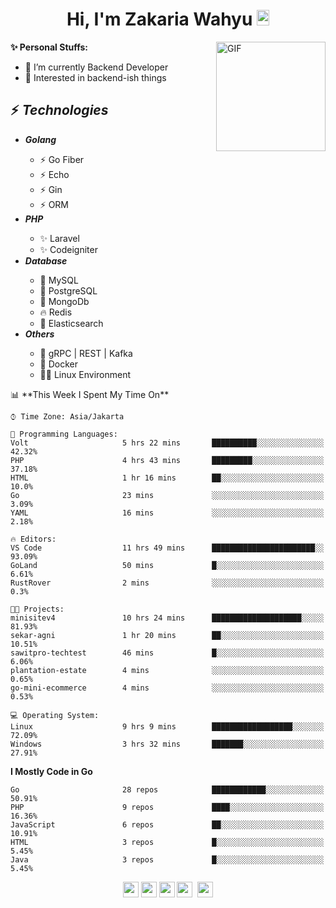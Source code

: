 <h1 align="center">Hi, I'm Zakaria Wahyu <img src="https://github.com/TheDudeThatCode/TheDudeThatCode/blob/master/Assets/Hi.gif" width="20px" height="25px"></h1>

<img align="right" alt="GIF" height="175px" src="https://www.nayakapratama.co.id/wp-content/uploads/2019/07/Website-Maintenance.gif" />

**✨ Personal Stuffs:**
- 🔭 I’m currently Backend Developer
- 🌱 Interested in backend-ish things

<h2>⚡ <i>Technologies</i></h2>
<ul>
<li><strong><i>Golang</i></strong></li>
  <ul>
    <li>⚡ Go Fiber</li>
    <li>⚡ Echo</li>
    <li>⚡ Gin</li>
    <li>⚡ ORM</li>
  </ul>
<li><strong><i>PHP</i></strong></li>
  <ul>
    <li>✨ Laravel</li>
    <li>✨ Codeigniter</li>
  </ul>
<li><strong><i>Database</i></strong></li>
  <ul>
    <li>🐬 MySQL</li>
    <li>🐘 PostgreSQL</li>
    <li>🍃 MongoDb</li>
    <li>🔥 Redis</li>
    <li>🔎 Elasticsearch</li>
  </ul>
  <li><strong><i>Others</i></strong></li>
  <ul>
    <li>💫 gRPC | REST | Kafka</li>
    <li>🐳 Docker</li>
    <li>👨‍💻 Linux Environment</li>
  </ul>
</ul>
<!--START_SECTION:waka-->
📊 **This Week I Spent My Time On** 

```text
⌚︎ Time Zone: Asia/Jakarta

💬 Programming Languages: 
Volt                     5 hrs 22 mins       ██████████░░░░░░░░░░░░░░░   42.32% 
PHP                      4 hrs 43 mins       █████████░░░░░░░░░░░░░░░░   37.18% 
HTML                     1 hr 16 mins        ██░░░░░░░░░░░░░░░░░░░░░░░   10.0% 
Go                       23 mins             ░░░░░░░░░░░░░░░░░░░░░░░░░   3.09% 
YAML                     16 mins             ░░░░░░░░░░░░░░░░░░░░░░░░░   2.18%

🔥 Editors: 
VS Code                  11 hrs 49 mins      ███████████████████████░░   93.09% 
GoLand                   50 mins             █░░░░░░░░░░░░░░░░░░░░░░░░   6.61% 
RustRover                2 mins              ░░░░░░░░░░░░░░░░░░░░░░░░░   0.3%

🐱‍💻 Projects: 
minisitev4               10 hrs 24 mins      ████████████████████░░░░░   81.93% 
sekar-agni               1 hr 20 mins        ██░░░░░░░░░░░░░░░░░░░░░░░   10.51% 
sawitpro-techtest        46 mins             █░░░░░░░░░░░░░░░░░░░░░░░░   6.06% 
plantation-estate        4 mins              ░░░░░░░░░░░░░░░░░░░░░░░░░   0.65% 
go-mini-ecommerce        4 mins              ░░░░░░░░░░░░░░░░░░░░░░░░░   0.53%

💻 Operating System: 
Linux                    9 hrs 9 mins        ██████████████████░░░░░░░   72.09% 
Windows                  3 hrs 32 mins       ███████░░░░░░░░░░░░░░░░░░   27.91%

```

**I Mostly Code in Go** 

```text
Go                       28 repos            ████████████░░░░░░░░░░░░░   50.91% 
PHP                      9 repos             ████░░░░░░░░░░░░░░░░░░░░░   16.36% 
JavaScript               6 repos             ██░░░░░░░░░░░░░░░░░░░░░░░   10.91% 
HTML                     3 repos             █░░░░░░░░░░░░░░░░░░░░░░░░   5.45% 
Java                     3 repos             █░░░░░░░░░░░░░░░░░░░░░░░░   5.45%

```



<!--END_SECTION:waka-->

<p align="center">
<a href="https://www.linkedin.com/in/zakariawahyu" target="_blank"><img src="https://img.shields.io/badge/linkedin-%230077B5.svg?&style=for-the-badge&logo=linkedin&logoColor=white" height=25></a>
<a href="https://medium.com/@zakariawahyu" target="_blank"><img src="https://img.shields.io/badge/Medium-12100E?style=for-the-badge&logo=medium&logoColor=white" height=25></a>
<a href="https://medium.com/@zakariawahyu" target="_blank"><img src="https://img.shields.io/badge/Portfolio-2300843e?style=for-the-badge&logo=About.me&logoColor=white" height=25></a>
<a href="https://www.twitter.com/_zakariawahyu" target="_blank"><img src="https://img.shields.io/badge/twitter-%231DA1F2.svg?&style=for-the-badge&logo=twitter&logoColor=white" height=25></a> 
<a href="https://www.instagram.com/_zakariawahyu" target="_blank"><img src="https://img.shields.io/badge/instagram-%23E4405F.svg?&style=for-the-badge&logo=instagram&logoColor=white" height=25></a>

